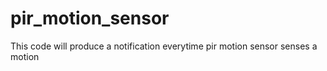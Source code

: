 # pir_motion_sensor
This code will produce a notification everytime pir motion sensor senses a motion
